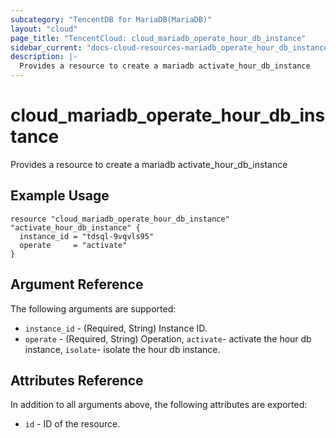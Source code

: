 ```yaml
---
subcategory: "TencentDB for MariaDB(MariaDB)"
layout: "cloud"
page_title: "TencentCloud: cloud_mariadb_operate_hour_db_instance"
sidebar_current: "docs-cloud-resources-mariadb_operate_hour_db_instance"
description: |-
  Provides a resource to create a mariadb activate_hour_db_instance
---
```


# cloud_mariadb_operate_hour_db_instance

Provides a resource to create a mariadb activate_hour_db_instance

## Example Usage

```hcl
resource "cloud_mariadb_operate_hour_db_instance" "activate_hour_db_instance" {
  instance_id = "tdsql-9vqvls95"
  operate     = "activate"
}
```

## Argument Reference

The following arguments are supported:

* `instance_id` - (Required, String) Instance ID.
* `operate` - (Required, String) Operation, `activate`- activate the hour db instance, `isolate`- isolate the hour db instance.

## Attributes Reference

In addition to all arguments above, the following attributes are exported:

* `id` - ID of the resource.




